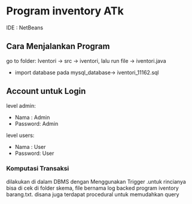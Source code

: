 # Program inventory ATk
IDE   : NetBeans


## Cara Menjalankan Program
go to folder: Iventori -> src -> iventori,
lalu run file -> iventori.java

- import database pada mysql_database-> iventori_11162.sql  

## Account untuk Login
level admin:
- Nama    : Admin
- Password: Admin

level users:
- Nama    : User
- Password: User





### Komputasi Transaksi
dilakukan di dalam DBMS dengan Menggunakan Trigger .untuk rincianya bisa di cek di folder skema, file bernama log backed program iventory barang.txt.
disana juga terdapat procedural untuk memudahkan query 


